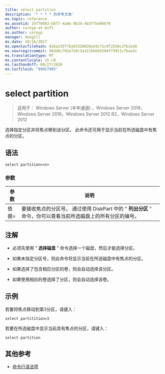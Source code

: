 ```yaml
---
title: select partition
description: '* * * * 的参考文章'
ms.topic: reference
ms.assetid: 25f70083-b8f7-4a8e-9b34-4b3ffbe06670
author: coreyp-at-msft
ms.author: coreyp
manager: dongill
ms.date: 10/16/2017
ms.openlocfilehash: 816a235f7ba83320828a5dc72c9f2558c27b2ed8
ms.sourcegitcommit: 96d46c702e7a9c3a321bbbb5284f73911c7baa3c
ms.translationtype: MT
ms.contentlocale: zh-CN
ms.lasthandoff: 08/27/2020
ms.locfileid: "89027905"
---
```

# <a name="select-partition"></a>select partition

> 适用于： Windows Server (半年通道) ，Windows Server 2019，Windows Server 2016，Windows Server 2012 R2，Windows Server 2012

选择指定分区并将焦点移到该分区。 此命令还可用于显示当前在所选磁盘中有焦点的分区。



## <a name="syntax"></a>语法

```
select partition=<n>
```

### <a name="parameters"></a>参数

|   参数    |                                                                                    说明                                                                                    |
|----------------|-----------------------------------------------------------------------------------------------------------------------------------------------------------------------------------|
| 依据\=<n> | 要接收焦点的分区号。 通过使用 DiskPart 中的 " **列出分区** " 命令，你可以查看当前所选磁盘上的所有分区的编号。 |

## <a name="remarks"></a>注解

-   必须先使用 " **选择磁盘** " 命令选择一个磁盘，然后才能选择分区。

-   如果未指定分区号，则此命令将显示当前在所选磁盘中有焦点的分区。

-   如果选择了包含相应分区的卷，则会自动选择该分区。

-   如果使用相应的卷选择了分区，则会自动选择该卷。

## <a name="examples"></a>示例
若要将焦点移动到第3分区，请键入：

```
select partitition=3
```

若要在所选磁盘中显示当前具有焦点的分区，请键入：

```
select partition
```

## <a name="additional-references"></a>其他参考
- [命令行语法项](command-line-syntax-key.md)




